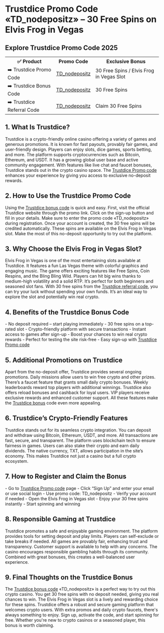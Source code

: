 <h1>Trustdice Promo Code «TD_nodepositz» – 30 Free Spins on Elvis Frog in Vegas</h1>

<H2>Explore Trustdice Promo Code 2025</H2>  
<table>  
  <tr>  
    <th>✅ Product</th>  
    <th>Promo Code</th>  
    <th>Exclusive Bonus</th>  
  </tr>  
  <tr>  
    <td>➡️ Trustdice Promo Code</td>  
    <td><a href="https://trustdice.win/?ref=u_nodepositz">TD_nodepositz</a></td>  
    <td>30 Free Spins / Elvis Frog in Vegas Slot</td>  
  </tr>  
  <tr>  
    <td>➡️ Trustdice Bonus Code</td>  
    <td><a href="https://trustdice.win/?ref=u_nodepositz">TD_nodepositz</a></td>  
    <td>30 Free Spins</td>  
  </tr>  
  <tr>  
    <td>➡️ Trustdice Referral Code</td>  
    <td><a href="https://trustdice.win/?ref=u_nodepositz">TD_nodepositz</a></td>  
    <td>Claim 30 Free Spins</td>  
  </tr>  
</table>  

<h2>1. What Is Trustdice?</h2>  
Trustdice is a crypto-friendly online casino offering a variety of games and generous promotions. It is known for fast payouts, provably fair games, and user-friendly design. Players can enjoy slots, dice games, sports betting, and more. The platform supports cryptocurrencies such as Bitcoin, Ethereum, and USDT. It has a growing global user base and active community engagement. With features like live chat and faucet bonuses, Trustdice stands out in the crypto casino space. The <a href="https://trustdice.win/?ref=u_nodepositz">Trustdice Promo code</a> enhances your experience by giving you access to exclusive no-deposit rewards.

<h2>2. How to Use the Trustdice Promo Code</h2>  
Using the <a href="https://trustdice.win/?ref=u_nodepositz">Trustdice bonus code</a> is quick and easy. First, visit the official Trustdice website through the promo link. Click on the sign-up button and fill in your details. Make sure to enter the promo code «TD_nodepositz» during registration. Once your account is created, the 30 free spins will be credited automatically. These spins are available on the Elvis Frog in Vegas slot. Make the most of this no-deposit opportunity to try out the platform.

<h2>3. Why Choose the Elvis Frog in Vegas Slot?</h2>  
Elvis Frog in Vegas is one of the most entertaining slots available at Trustdice. It features a fun Las Vegas theme with colorful graphics and engaging music. The game offers exciting features like Free Spins, Coin Respins, and the Bling Bling Wild. Players can hit big wins thanks to medium-high volatility and a solid RTP. It’s perfect for both beginners and seasoned slot fans. With 30 free spins from the <a href="https://trustdice.win/?ref=u_nodepositz">Trustdice referral code</a>, you can try your luck without spending your own funds. It’s an ideal way to explore the slot and potentially win real crypto.

<h2>4. Benefits of the Trustdice Bonus Code</h2>  
- No deposit required – start playing immediately  
- 30 free spins on a top-rated slot  
- Crypto-friendly platform with secure transactions  
- Instant access to games after sign-up  
- Boost your chances to win real crypto rewards  
- Perfect for testing the site risk-free  
- Easy sign-up with <a href="https://trustdice.win/?ref=u_nodepositz">Trustdice Promo code</a>  

<h2>5. Additional Promotions on Trustdice</h2>  
Apart from the no-deposit offer, Trustdice provides several ongoing promotions. Daily missions allow users to win free crypto and other prizes. There’s a faucet feature that grants small daily crypto bonuses. Weekly leaderboards reward top players with additional winnings. Trustdice also offers reload bonuses and cashback for loyal users. VIP players receive exclusive rewards and enhanced customer support. All these features make the <a href="https://trustdice.win/?ref=u_nodepositz">Trustdice bonus</a> code even more appealing.

<h2>6. Trustdice’s Crypto-Friendly Features</h2>  
Trustdice stands out for its seamless crypto integration. You can deposit and withdraw using Bitcoin, Ethereum, USDT, and more. All transactions are fast, secure, and transparent. The platform uses blockchain tech to ensure fairness in games. Users can also stake their crypto and earn daily dividends. The native currency, TXT, allows participation in the site’s economy. This makes Trustdice not just a casino but a full crypto ecosystem.

<h2>7. How to Register and Claim the Bonus</h2>  
- Go to <a href="https://trustdice.win/?ref=u_nodepositz">Trustdice Promo code</a> page  
- Click “Sign Up” and enter your email or use social login  
- Use promo code: TD_nodepositz  
- Verify your account if needed  
- Open the Elvis Frog in Vegas slot  
- Enjoy your 30 free spins instantly  
- Start spinning and winning  

<h2>8. Responsible Gaming at Trustdice</h2>  
Trustdice promotes a safe and enjoyable gaming environment. The platform provides tools for setting deposit and play limits. Players can self-exclude or take breaks if needed. All games are provably fair, enhancing trust and transparency. Customer support is available to help with any concerns. The casino encourages responsible gambling habits through its community. Combined with great bonuses, this creates a well-balanced user experience.

<h2>9. Final Thoughts on the Trustdice Bonus</h2>  
The <a href="https://trustdice.win/?ref=u_nodepositz">Trustdice bonus code</a> «TD_nodepositz» is a perfect way to try out this crypto casino. You get 30 free spins with no deposit needed, giving you real chances to win. The Elvis Frog in Vegas slot is a lively and rewarding choice for these spins. Trustdice offers a robust and secure gaming platform that welcomes crypto users. With extra promos and daily crypto faucets, there's always something to enjoy. Sign up, activate the code, and start spinning for free. Whether you're new to crypto casinos or a seasoned player, this bonus is worth claiming.
